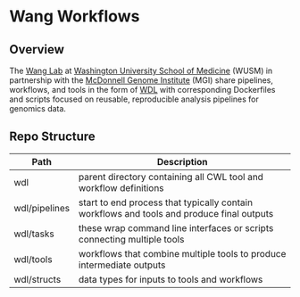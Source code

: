 # Wang Workflows

## Overview

The [Wang Lab](https://wang.wustl.edu/) at [Washington University School of Medicine](https://medicine.wustl.edu/) (WUSM) in partnership with the [McDonnell Genome Institute](https://www.genome.wustl.edu/) (MGI) share pipelines, workflows, and tools in the form of [WDL](https://github.com/openwdl/wdl/blob/main/versions/1.1/SPEC.md) with corresponding Dockerfiles and scripts focused on reusable, reproducible analysis pipelines for genomics data.  


## Repo Structure

| Path | Description |
| --- | --- |
| wdl | parent directory containing all CWL tool and workflow definitions |
| wdl/pipelines | start to end process that typically contain workflows and tools and produce final outputs |
| wdl/tasks     | these wrap command line interfaces or scripts connecting multiple tools |
| wdl/tools | workflows that combine multiple tools to produce intermediate outputs |
| wdl/structs   | data types for inputs to tools and workflows |

